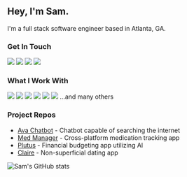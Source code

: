 ## Hey, I'm Sam. 
I'm a full stack software engineer based in Atlanta, GA.

### Get In Touch
<a href="mailto:sammygamage@gmail.com"><img src="https://img.shields.io/badge/Gmail-D14836?style=for-the-badge&logo=gmail&logoColor=white"></a> <a href="https://www.linkedin.com/in/samuel-gamage-27b91816b/"><img src="https://img.shields.io/badge/LinkedIn-0077B5?style=for-the-badge&logo=linkedin&logoColor=white"></a> <a href="https://www.youtube.com/channel/UCGEEpTZygTTS7099gplKJeg"><img src="https://img.shields.io/badge/YouTube-FF0000?style=for-the-badge&logo=youtube&logoColor=white"></a> <a href="https://samgamage.dev/"><img src="https://img.shields.io/badge/portfolio-0A0A0A?style=for-the-badge&logo=dev.to&logoColor=white"></a> 

### What I Work With
<img src="https://img.shields.io/badge/JavaScript-F7DF1E?style=for-the-badge&logo=javascript&logoColor=black"> <img src="https://img.shields.io/badge/TypeScript-F7DF1E?style=for-the-badge&logo=typescript&logoColor=white&color=blue"> <img src="https://img.shields.io/badge/Node.js-43853D?style=for-the-badge&logo=node.js&logoColor=white"> <img src="https://img.shields.io/badge/HTML5-E34F26?style=for-the-badge&logo=html5&logoColor=white"> <img src="https://img.shields.io/badge/CSS3-1572B6?style=for-the-badge&logo=css3&logoColor=white"> <img src="https://img.shields.io/badge/React-20232A?style=for-the-badge&logo=react&logoColor=61DAFB"> 
...and many others


### Project Repos
* <a href="https://github.com/samgamage/ava-chatbot">Ava Chatbot</a> - Chatbot capable of searching the internet
* <a href="https://github.com/medmanager">Med Manager</a> - Cross-platform medication tracking app
* <a href="https://github.com/samgamage/plutus">Plutus</a> - Financial budgeting app utilizing AI
* <a href="https://github.com/samgamage/claire">Claire</a> - Non-superficial dating app

![Sam's GitHub stats](https://github-readme-stats.vercel.app/api?username=samgamage&show_icons=true&theme=dark)
